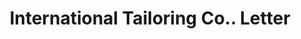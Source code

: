 ---
doi: 10.7916/D8X64ZXP
date_other: '1899'
date_other_textual: '1899'
form: correspondence
genre:
- Letters (correspondence)
name:
- International Tailoring Co.
object_in_context_url: https://biggert.cul.columbia.edu/items/view/ave_biggert_00206
subject_hierarchical_geographic:
- Chicago, Illinois, United States
subject_name:
- International Tailoring Co.
title: International Tailoring Co.. Letter
sort_title: International Tailoring Co.. Letter
call_number: ave_biggert_00206
coordinates:
- 41.83694444444445,-87.68472222222222
pid: ave_biggert_00206
identifiers: ave_biggert_00206
thumbnail: https://derivativo-2.library.columbia.edu/iiif/2/ldpd:345112/full/!256,256/0/native.jpg
permalink: "/items/ave_biggert_00206/"
layout: iiif-image-page
---